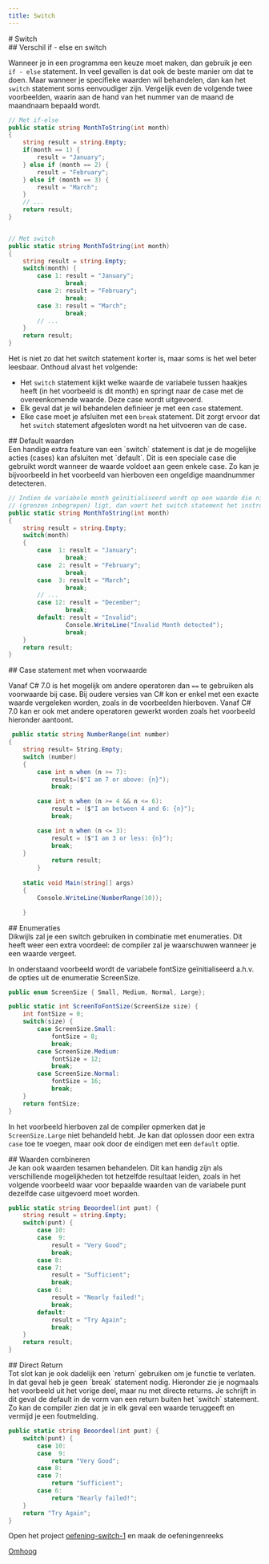 ```yaml
---
title: Switch
---
```

<div class="header1" id="top" markdown = "1"># Switch
</div>

<div class="header2" markdown = "1">## Verschil if - else en switch
</div>

Wanneer je in een programma een keuze moet maken, dan gebruik je een `if - else` statement. In veel gevallen is dat ook de beste manier om dat te doen. Maar wanneer je specifieke waarden wil behandelen, dan kan het `switch` statement soms eenvoudiger zijn. Vergelijk even de volgende twee voorbeelden, waarin aan de hand van het nummer van de maand de maandnaam bepaald wordt.

```csharp
// Met if-else
public static string MonthToString(int month) 
{
    string result = string.Empty;
    if(month == 1) {
        result = "January";
    } else if (month == 2) {
        result = "February";
    } else if (month == 3) {
        result = "March";
    }
    // ...
    return result;
}


// Met switch
public static string MonthToString(int month) 
{
    string result = string.Empty;
    switch(month) {
        case 1: result = "January"; 
                break;
        case 2: result = "February";
                break;
        case 3: result = "March";
                break;
        // ...
    }
    return result;
}
```

Het is niet zo dat het switch statement korter is, maar soms is het wel beter leesbaar. Onthoud alvast het volgende:

- Het `switch` statement kijkt welke waarde de variabele tussen haakjes heeft (in het voorbeeld is dit month) en springt naar de case met de overeenkomende waarde. Deze case wordt uitgevoerd.
- Elk geval dat je wil behandelen definieer je met een `case` statement.
- Elke case moet je afsluiten met een `break` statement. Dit zorgt ervoor dat het `switch` statement afgesloten wordt na het uitvoeren van de case. 

<div class="header2" markdown = "1">## Default waarden
</div>
Een handige extra feature van een `switch` statement is dat je de mogelijke acties (cases) kan afsluiten met `default`. Dit is een speciale case die gebruikt wordt wanneer de waarde voldoet aan geen enkele case. Zo kan je bijvoorbeeld in het voorbeeld van hierboven een ongeldige maandnummer detecteren.

```csharp
// Indien de variabele month geïnitialiseerd wordt op een waarde die niet tussen 1 en 12 
// (grenzen inbegrepen) ligt, dan voert het switch statement het instructieblok bij default uit.
public static string MonthToString(int month) 
{
    string result = string.Empty;
    switch(month) 
    {
        case  1: result = "January"; 
                break;
        case  2: result = "February";
                break;
        case  3: result = "March";
                break;
        // ...
        case 12: result = "December";
                break;
        default: result = "Invalid";
                Console.WriteLine("Invalid Month detected");
                break;
    }
    return result;
}
```

<div class="header2" markdown = "1">## Case statement met when voorwaarde
</div>

Vanaf C# 7.0 is het mogelijk om andere operatoren dan `==` te gebruiken als voorwaarde bij case. Bij oudere versies van C# kon er enkel met een exacte waarde vergeleken worden, zoals in de voorbeelden hierboven. Vanaf C# 7.0 kan er ook met andere operatoren gewerkt worden zoals het voorbeeld hieronder aantoont.

```csharp
 public static string NumberRange(int number)
{
    string result= String.Empty;
    switch (number)
    {
        case int n when (n >= 7):
            result=($"I am 7 or above: {n}");
            break;

        case int n when (n >= 4 && n <= 6):
            result = ($"I am between 4 and 6: {n}");
            break;

        case int n when (n <= 3):
            result = ($"I am 3 or less: {n}");
            break;
    }
            return result;
        }
        
    static void Main(string[] args)
    {
        Console.WriteLine(NumberRange(10));

    }
```


<div class="header2" markdown = "1">## Enumeraties
</div>
Dikwijls zal je een switch gebruiken in combinatie met enumeraties. Dit heeft weer een extra voordeel: de compiler zal je waarschuwen wanneer je een waarde vergeet.

In onderstaand voorbeeld wordt de variabele fontSize geïnitialiseerd a.h.v. de opties uit de enumeratie ScreenSize.

```csharp
public enum ScreenSize { Small, Medium, Normal, Large};

public static int ScreenToFontSize(ScreenSize size) {
    int fontSize = 0;
    switch(size) {
        case ScreenSize.Small:
            fontSize = 8;
            break;
        case ScreenSize.Medium:
            fontSize = 12;
            break;
        case ScreenSize.Normal:
            fontSize = 16;
            break;
    }
    return fontSize;
}
```
In het voorbeeld hierboven zal de compiler opmerken dat je `ScreenSize.Large` niet behandeld hebt. Je kan dat oplossen door een extra `case` toe te voegen, maar ook door de eindigen met een `default` optie.

<div class="header2" markdown = "1">## Waarden combineren
</div>
Je kan ook waarden tesamen behandelen. Dit kan handig zijn als verschillende mogelijkheden tot hetzelfde resultaat leiden, zoals in het volgende voorbeeld waar voor bepaalde waarden van de variabele punt dezelfde case uitgevoerd moet worden.

```csharp
public static string Beoordeel(int punt) {
    string result = string.Empty;
    switch(punt) {
        case 10:
        case  9:
            result = "Very Good";
            break;
        case 8:
        case 7:
            result = "Sufficient";
            break;
        case 6:
            result = "Nearly failed!";
            break;
        default:
            result = "Try Again";
            break;
    }
    return result;
}
```

<div class="header2" markdown = "1">## Direct Return
</div>
Tot slot kan je ook dadelijk een `return` gebruiken om je functie te verlaten. In dat geval heb je geen `break` statement nodig. Hieronder zie je nogmaals het voorbeeld uit het vorige deel, maar nu met directe returns. Je schrijft in dit geval de default in de vorm van een return buiten het `switch` statement. Zo kan de compiler zien dat je in elk geval een waarde teruggeeft en vermijd je een foutmelding.

```csharp
public static string Beoordeel(int punt) {
    switch(punt) {
        case 10:
        case  9:
            return "Very Good";
        case 8:
        case 7:
            return "Sufficient";
        case 6:
            return "Nearly failed!";
    }
    return "Try Again";
}
```

<div class="note oefening">
    <p>Open het project <a href="https://github.com/sma-it/oefening-switch-1" target="_blank">oefening-switch-1</a> en maak de oefeningenreeks</p>
</div>

<div class="toTop"><a href="#top">Omhoog</a></div>



